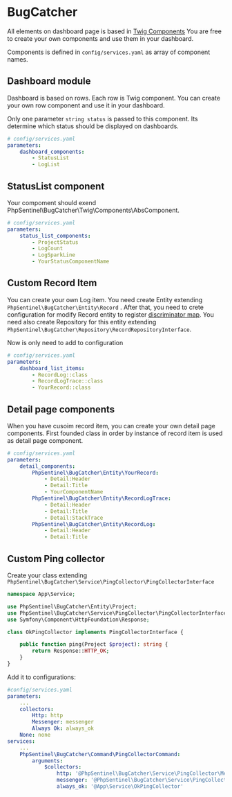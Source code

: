 # BugCatcher

All elements on dashboard page is based in [Twig Components](https://symfony.com/bundles/ux-twig-component/current/index.html)
You are free to create your own components and use them in your dashboard.

Components is defined in ```config/services.yaml``` as array of component names.

## Dashboard module

Dashboard is based on rows. Each row is Twig component.
You can create your own row component and use it in your dashboard.

Only one parameter ```string status``` is passed to this component. Its determine which status should be displayed on dashboards.

```yaml
# config/services.yaml
parameters:
    dashboard_components:
        - StatusList
        - LogList
```

## StatusList component

Your compoment should exend PhpSentinel\BugCatcher\Twig\Components\AbsComponent.

```yaml
# config/services.yaml
parameters:
    status_list_components:
        - ProjectStatus
        - LogCount
        - LogSparkLine
        - YourStatusComponentName
```

## Custom Record Item

You can create your own Log item. You need create Entity extending ```PhpSentinel\BugCatcher\Entity\Record``` .
After that, you need to crete configuration for modify Record entity to register
[discriminator map](https://www.doctrine-project.org/projects/doctrine-orm/en/3.2/reference/inheritance-mapping.html#line-number-e541161234d47fae4bc4a6f94cf602c400e585ab-29).
You need also create Repository for this entity extending ```PhpSentinel\BugCatcher\Repository\RecordRepositoryInterface```.

Now is only need to add to configuration

```yaml
# config/services.yaml
parameters:
    dashboard_list_items:
        - RecordLog::class
        - RecordLogTrace::class
        - YourRecord::class
```

## Detail page components

When you have cusoim record item, you can create your own detail page components.
First founded class in order by instance of record item is used as detail page component.

```yaml
# config/services.yaml
parameters:
    detail_components:
        PhpSentinel\BugCatcher\Entity\YourRecord:
            - Detail:Header
            - Detail:Title
            - YourComponentName
        PhpSentinel\BugCatcher\Entity\RecordLogTrace:
            - Detail:Header
            - Detail:Title
            - Detail:StackTrace
        PhpSentinel\BugCatcher\Entity\RecordLog:
            - Detail:Header
            - Detail:Title
```

## Custom Ping collector

Create  your class extending ```PhpSentinel\BugCatcher\Service\PingCollector\PingCollectorInterface```

```php
namespace App\Service;

use PhpSentinel\BugCatcher\Entity\Project;
use PhpSentinel\BugCatcher\Service\PingCollector\PingCollectorInterface;
use Symfony\Component\HttpFoundation\Response;

class OkPingCollector implements PingCollectorInterface {

	public function ping(Project $project): string {
		return Response::HTTP_OK;
	}
}
```

Add it to configurations:
```yaml
#config/services.yaml
parameters:
    ...
    collectors:
        Http: http
        Messenger: messenger
        Always Ok: always_ok
	None: none
services:
    ...
    PhpSentinel\BugCatcher\Command\PingCollectorCommand:
        arguments:
            $collectors:
                http: '@PhpSentinel\BugCatcher\Service\PingCollector\MessengerCollector'
                messenger: '@PhpSentinel\BugCatcher\Service\PingCollector\HttpPingCollector'
                always_ok: '@App\Service\OkPingCollector'
```
